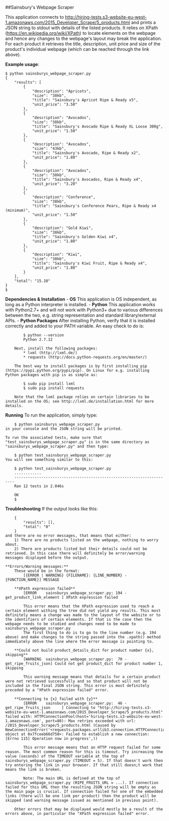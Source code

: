 
##Sainsbury's Webpage Scraper

This application connects to http://hiring-tests.s3-website-eu-west-1.amazonaws.com/2015_Developer_Scrape/5_products.html and prints a JSON string to stdout with details of the listed products. It relies on XPath (https://en.wikipedia.org/wiki/XPath) to locate elements on the webpage and hence any changes to the webpage's layout may break the application. For each product it retrieves the title, description, unit price and size of the product's individual webpage (which can be reached through the link above).

**Example usage**:

	$ python sainsburys_webpage_scraper.py
	{
	    "results": [
	        {
	            "description": "Apricots", 
	            "size": "38kb", 
	            "title": "Sainsbury's Apricot Ripe & Ready x5", 
	            "unit_price": "3.50"
	        }, 
	        {
	            "description": "Avocados", 
	            "size": "38kb", 
	            "title": "Sainsbury's Avocado Ripe & Ready XL Loose 300g", 
	            "unit_price": "1.50"
	        }, 
	        {
	            "description": "Avocados", 
	            "size": "43kb", 
	            "title": "Sainsbury's Avocado, Ripe & Ready x2", 
	            "unit_price": "1.80"
	        }, 
	        {
	            "description": "Avocados", 
	            "size": "38kb", 
	            "title": "Sainsbury's Avocados, Ripe & Ready x4", 
	            "unit_price": "3.20"
	        }, 
	        {
	            "description": "Conference", 
	            "size": "38kb", 
	            "title": "Sainsbury's Conference Pears, Ripe & Ready x4 (minimum)", 
	            "unit_price": "1.50"
	        }, 
	        {
	            "description": "Gold Kiwi", 
	            "size": "38kb", 
	            "title": "Sainsbury's Golden Kiwi x4", 
	            "unit_price": "1.80"
	        }, 
	        {
	            "description": "Kiwi", 
	            "size": "38kb", 
	            "title": "Sainsbury's Kiwi Fruit, Ripe & Ready x4", 
	            "unit_price": "1.80"
	        }
	    ], 
	    "total": "15.10"
	}
	$ 

**Dependencies & Installation**
	- **OS**
		This application is OS independent, as long as a Python interpreter is installed.
	- **Python**
		This application works with Python2.7+ and will not work with Python3+ due to various differences between the two, e.g. string representation and standard library/external APIs.
	- **Python Packages**
		After installing Python, verify that it is installed correctly and added to your PATH variable. An easy check to do is:
		
			$ python --version
			Python 2.7.12

		Next, install the following packages:
			* lxml (http://lxml.de/)
			* requests (http://docs.python-requests.org/en/master/)

		The best way to install packages is by first installing pip (https://pypi.python.org/pypi/pip). On Linux for e.g. installing Python packages with pip is as simple as:
		
			$ sudo pip install lxml
			$ sudo pip install requests

		Note that the lxml package relies on certain libraries to be installed on the OS; see http://lxml.de/installation.html for more details.

**Running**
	To run the application, simply type:
	
		$ python sainsburys_webpage_scraper.py
	in your console and the JSON string will be printed.

	To run the associated tests, make sure that "test_sainsburys_webpage_scraper.py" is in the same directory as "sainsburys_webpage_scraper.py" and then type:
	
		$ python test_sainsburys_webpage_scraper.py
	You will see something similar to this:
	
		$ python test_sainsburys_webpage_scraper.py
		............
		----------------------------------------------------------------------
		Ran 12 tests in 2.046s

		OK
		$

**Troubleshooting**
	If the output looks like this:
	
		{
			"results": [],
			"total": "0"
		}
	and there are no error messages, that means that either:
		1) There are no products listed on the webpage, nothing to worry about.
		2) There are products listed but their details could not be retrieved. In this case there will definitely be error/warning messages displayed before the output.

	**Errors/Warning messages:**
		These would be in the format: 
			[{ERROR | WARNING} {FILENAME}: {LINE_NUMBER} - {FUNCTION_NAME}] MESSAGE
		
		**XPath expression failed**
			[ERROR    sainsburys_webpage_scraper.py: 194 - get_product_link_element ] XPath expression failed

			This error means that the XPath expression used to reach a certain element withing the tree did not yield any results. This most definitely means a change was made to the layout of the website or to the identifiers of certain elements. If that is the case then the webpage needs to be studied and changes need to be made to sainsburys_webpage_scraper.py
			The first thing to do is to go to the line number (e.g. 194 above) and make changes to the string passed into the .xpath() method immediately above the line where the error message is pointing to. 

		**Could not build product_details_dict for product number {x}, skipping**
			[WARNING  sainsburys_webpage_scraper.py:  70 - get_ripe_fruits_json] Could not get product_dict for product number 1, skipping

			This warning message means that details for a certain product were not retrieved successfully and so that product will not be included in the final JSON string. This error is most definitely preceded by a "XPath expression failed" error.

		**Connecting to {x} failed with {y}**
			[ERROR    sainsburys_webpage_scraper.py:  46 - get_ripe_fruits_json     ] Connecting to "http://hiring-tests.s3-website-eu-west-1.amazonaws.com/2015_Developer_Scrape/5_products.html" failed with: HTTPConnectionPool(host='hiring-tests.s3-website-eu-west-1.amazonaws.com', port=80): Max retries exceeded with url: /2015_Developer_Scrape/5_products.html (Caused by NewConnectionError('<requests.packages.urllib3.connection.HTTPConnection object at 0x7fceeb66d750>: Failed to establish a new connection: [Errno 115] Operation now in progress',))

			This error message means that an HTTP request failed for some reason. The most common reason for this is timeout. Try increasing the value (seconds) of the TIMEOUT variable at the top of sainsburys_webpage_scraper.py (TIMEOUT = 5). If that doesn't work then try entering the link in your browser. If that still doesn;t work that means the link is broken.

			Note: The main URL is defined at the top of sainsburys_webpage_scraper.py (RIPE_FRUITS_URL = ...). If connection failed for this URL then the resulting JSON string will be empty as the main page is crucial. If connection failed for one of the embedded links (there will be one link per product) then the product will be skipped (and warning message issued as mentioned in previous point).

		Other errors that may be displayed would mostly be a result of the errors above, in particular the "XPath expression failed" error.











